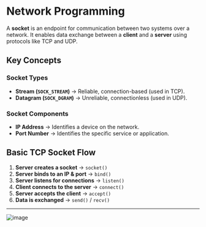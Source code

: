 # Network Programming 

A **socket** is an endpoint for communication between two systems over a network. It enables data exchange between a **client** and a **server** using protocols like TCP and UDP.

## Key Concepts

### Socket Types
- **Stream (`SOCK_STREAM`)** → Reliable, connection-based (used in TCP).
- **Datagram (`SOCK_DGRAM`)** → Unreliable, connectionless (used in UDP).

### Socket Components
- **IP Address** → Identifies a device on the network.
- **Port Number** → Identifies the specific service or application.

## Basic TCP Socket Flow

1. **Server creates a socket** → `socket()`
2. **Server binds to an IP & port** → `bind()`
3. **Server listens for connections** → `listen()`
4. **Client connects to the server** → `connect()`
5. **Server accepts the client** → `accept()`
6. **Data is exchanged** → `send()` / `recv()`

---

![image](https://github.com/user-attachments/assets/173c0c18-b1ca-4296-944c-5118c3e3ee1f)
